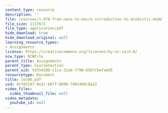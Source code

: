 ```yaml
---
content_type: resource
description: ''
file: /courses/1-978-from-nano-to-macro-introduction-to-atomistic-modeling-techniques-january-iap-2007/4cfd31079e3cb07f8690740148dc0a22_lec06.pdf
file_size: 1117671
file_type: application/pdf
hide_download: true
hide_download_original: null
learning_resource_types:
- Assignments
license: https://creativecommons.org/licenses/by-nc-sa/4.0/
ocw_type: OCWFile
parent_title: Assignments
parent_type: CourseSection
parent_uid: 5d354388-c1ca-31a0-7796-65b7cbefabd5
resourcetype: Document
title: lec06.pdf
uid: 4cfd3107-9e3c-b07f-8690-740148dc0a22
video_files:
  video_thumbnail_file: null
video_metadata:
  youtube_id: null
---
```

